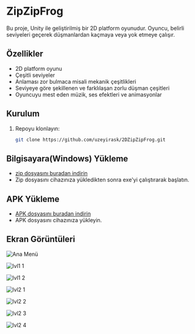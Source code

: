 # ZipZipFrog
Bu proje, Unity ile geliştirilmiş bir 2D platform oyunudur. Oyuncu, belirli seviyeleri geçerek düşmanlardan kaçmaya veya yok etmeye çalışır.
## Özellikler
- 2D platform oyunu
- Çeşitli seviyeler
- Anlaması zor bulmaca misali mekanik çeşitlikleri
- Seviyeye göre şekillenen ve farklılaşan zorlu düşman çeşitleri
- Oyuncuyu mest eden müzik, ses efektleri ve animasyonlar

## Kurulum
1. Repoyu klonlayın:
   ```bash
   git clone https://github.com/uzeyirask/2DZipZipFrog.git

## Bilgisayara(Windows) Yükleme
- [zip dosyasını buradan indirin](https://github.com/uzeyirask/2DZipZipFrog/releases/tag/v1.0-ForPc)
- Zip dosyasını cihazınıza yükledikten sonra exe'yi çalıştırarak başlatın.

## APK Yükleme
- [APK dosyasını buradan indirin](https://github.com/uzeyirask/2DZipZipFrog/releases/download/v1.0-apk/ZipZipForg.apk)
- APK dosyasını cihazınıza yükleyin.

## Ekran Görüntüleri
![Ana Menü](https://github.com/user-attachments/assets/36d66f1c-ddc7-4f0d-89cb-296ce8a43063)

![lvl1 1](https://github.com/user-attachments/assets/7f613490-da03-460d-b34d-db75f336abed)

![lvl1 2](https://github.com/user-attachments/assets/88c93379-e6ba-44f1-9320-ea9b891d43a2)

![lvl2 1](https://github.com/user-attachments/assets/f69cba2b-fc3d-452c-837a-fbd483d2468e)

![lvl2 2](https://github.com/user-attachments/assets/37205ed2-10af-414a-8e16-e2e90ef8fdea)

![lvl2 3](https://github.com/user-attachments/assets/47f98767-b6ea-4425-ac57-101a9e8a9d4a)

![lvl2 4](https://github.com/user-attachments/assets/cc659271-bfff-45f6-8277-8ff13c459ae1)
